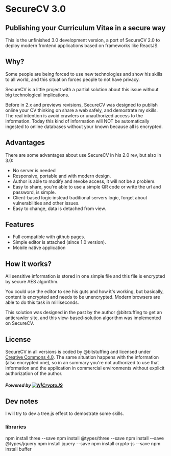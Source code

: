 # SecureCV 3.0
## Publishing your Curriculum Vitae in a secure way

This is the unfinished 3.0 development version, a port of SecureCV 2.0 to deploy modern frontend applications based on frameworks like ReactJS.

## Why?
Some people are being forced to use new technologies and show his skills to all world, and this situation forces people to not have privacy.

SecureCV is a little project with a partial solution about this issue without big technological implications.

Before in 2.x and previews revisions, SecureCV was designed to publish online your CV thinking on share a web safely, and demostrate my skills. The real intention is avoid crawlers or unauthorized access to the information. Today this kind of information will NOT be automatically ingested to online databases without your known because all is encrypted.

## Advantages

There are some advantages about use SecureCV in his 2.0 rev, but also in 3.0:

- No server is needed
- Responsive, portable and with modern design.
- Author is able to modify and revoke access, it will not be a problem.
- Easy to share, you're able to use a simple QR code or write the url and password, is simple.
- Client-based logic instead traditional servers logic, forget about vulnerabilities and other issues.
- Easy to change, data is detached from view.

## Features

- Full compatible with github pages.
- Simple editor is attached (since 1.0 version).
- Mobile native application

## How it works?

All sensitive information is stored in one simple file and this file is encrypted by secure AES algorithm.

You could use the editor to see his guts and how it's working, but basically, content is encrypted and needs to be unencrypted. Modern browsers are able to do this task in milliseconds.

This solution was designed in the past by the author @bitstuffing to get an anticrawler site, and this view-based-solution algorithm  was implemented on SecureCV.

## License
SecureCV in all versions is coded by @bitstuffing and licensed under [Creative Commons 4.0](https://creativecommons.org/licenses/by/4.0/). The same situation happens with the information (also encrypted one), so in an summary you're not authorized to use that information and the application in commercial environments without explicit authorization of the author.

##### Powered by [![N|CryptoJS](https://www.gitbook.com/cdn-cgi/image/width=40,height=40,fit=contain,dpr=1,format=auto/https%3A%2F%2Fcryptojs.gitbook.io%2F~%2Ffiles%2Fv0%2Fb%2Fgitbook-28427.appspot.com%2Fo%2Fspaces%252F-LVOh1OI8lhWfR_994H2%252Favatar.png%3Fgeneration%3D1546620224707409%26alt%3Dmedia)](https://cryptojs.gitbook.io/docs/)

## Dev notes

I will try to dev a tree.js effect to demostrate some skills.

### libraries

npm install three --save
npm install @types/three --save
npm install --save @types/jquery
npm install jquery --save
npm install crypto-js --save
npm install buffer